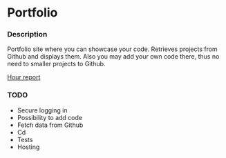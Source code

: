 # Portfolio 

### Description  
Portfolio site where you can showcase your code. Retrieves projects from Github and displays them. Also you may add your own code there, thus no need to smaller projects to Github.  


[Hour report](https://github.com/uberballo/portfolio/blob/master/documentation/hourReport.md)

### TODO  
* Secure logging in
* Possibility to add code  
* Fetch data from Github  
* Cd
* Tests
* Hosting 

